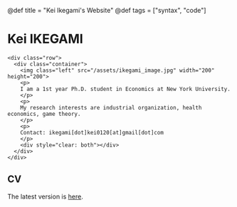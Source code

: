 @def title = "Kei Ikegami's Website"
@def tags = ["syntax", "code"]

# Kei IKEGAMI


~~~
<div class="row">
  <div class="container">
    <img class="left" src="/assets/ikegami_image.jpg" width="200" height="200">
    <p>
    I am a 1st year Ph.D. student in Economics at New York University.
    </p>
    <p>
    My research interests are industrial organization, health economics, game theory.
    </p>
    <p>
    Contact: ikegami[dot]kei0120[at]gmail[dot]com
    </p>
    <div style="clear: both"></div>      
  </div>
</div>
~~~

## CV
The latest version is [here](/assets/ikegami_CV.pdf).



